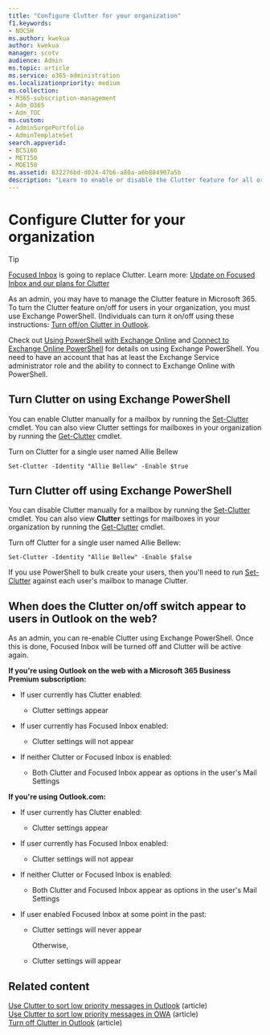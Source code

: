```yaml
---
title: "Configure Clutter for your organization"
f1.keywords:
- NOCSH
ms.author: kwekua
author: kwekua
manager: scotv
audience: Admin
ms.topic: article
ms.service: o365-administration
ms.localizationpriority: medium
ms.collection: 
- M365-subscription-management 
- Adm_O365
- Adm_TOC
ms.custom: 
- AdminSurgePortfolio
- AdminTemplateSet
search.appverid:
- BCS160
- MET150
- MOE150
ms.assetid: 832276bd-d024-47b6-a80a-a6b884907a5b
description: "Learn to enable or disable the Clutter feature for all or specific users in your organization, using Exchange PowerShell. "
---
```


# Configure Clutter for your organization

> [!TIP]
> [Focused Inbox](../setup/configure-focused-inbox.md) is going to replace Clutter. Learn more: [Update on Focused Inbox and our plans for Clutter](https://techcommunity.microsoft.com/t5/Outlook-Blog/Update-on-Focused-Inbox-and-our-plans-for-Clutter/ba-p/136448)
  
As an admin, you may have to manage the Clutter feature in Microsoft 365. To turn the Clutter feature on/off for users in your organization, you must use Exchange PowerShell. (Individuals can turn it on/off using these instructions: [Turn off/on Clutter in Outlook](https://support.microsoft.com/office/a9c72a77-1bc4-40e6-ba6d-103c1d1aba4c).
  
Check out [Using PowerShell with Exchange Online](/powershell/exchange/exchange-online-powershell) and [Connect to Exchange Online PowerShell](/powershell/exchange/connect-to-exchange-online-powershell) for details on using Exchange PowerShell. You need to have an account that has at least the Exchange Service administrator role and the ability to connect to Exchange Online with PowerShell. 
  
## Turn Clutter on using Exchange PowerShell

You can enable Clutter manually for a mailbox by running the [Set-Clutter](/powershell/module/exchange/set-clutter) cmdlet. You can also view Clutter settings for mailboxes in your organization by running the [Get-Clutter](/powershell/module/exchange/get-clutter) cmdlet. 
  
Turn on Clutter for a single user named Allie Bellew
    
`Set-Clutter -Identity "Allie Bellew" -Enable $true`


## Turn Clutter off using Exchange PowerShell

You can disable Clutter manually for a mailbox by running the [Set-Clutter](/powershell/module/exchange/set-clutter) cmdlet. You can also view **Clutter** settings for mailboxes in your organization by running the [Get-Clutter](/powershell/module/exchange/get-clutter) cmdlet. 
  
Turn off Clutter for a single user named Allie Bellew:
    
`Set-Clutter -Identity "Allie Bellew" -Enable $false`

If you use PowerShell to bulk create your users, then you'll need to run [Set-Clutter](/powershell/module/exchange/set-clutter) against each user's mailbox to manage Clutter. 
  
## When does the Clutter on/off switch appear to users in Outlook on the web?
<a name="bkmk_onoff"> </a>

As an admin, you can re-enable Clutter using Exchange PowerShell. Once this is done, Focused Inbox will be turned off and Clutter will be active again. 
  
 **If you're using Outlook on the web with a Microsoft 365 Business Premium subscription:**
  
- If user currently has Clutter enabled: 
    
  - Clutter settings appear
    
- If user currently has Focused Inbox enabled: 
    
  - Clutter settings will not appear
    
- If neither Clutter or Focused Inbox is enabled: 
    
  - Both Clutter and Focused Inbox appear as options in the user's Mail Settings
    
 **If you're using Outlook.com:**
  
- If user currently has Clutter enabled: 
    
  - Clutter settings appear
    
- If user currently has Focused Inbox enabled: 
    
  - Clutter settings will not appear
    
- If neither Clutter or Focused Inbox is enabled: 
    
  - Both Clutter and Focused Inbox appear as options in the user's Mail Settings
    
- If user enabled Focused Inbox at some point in the past:
    
  - Clutter settings will never appear
    
    Otherwise, 
    
  - Clutter settings will appear
    
## Related content

[Use Clutter to sort low priority messages in Outlook](https://support.microsoft.com/office/7b50c5db-7704-4e55-8a1b-dfc7bf1eafa0) (article)\
[Use Clutter to sort low priority messages in OWA](https://support.microsoft.com/office/fe4d64ca-bf73-48f1-91b4-9a659e008bce) (article)\
[Turn off Clutter in Outlook](https://support.microsoft.com/office/a9c72a77-1bc4-40e6-ba6d-103c1d1aba4c) (article)
